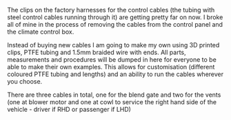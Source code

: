 The clips on the factory harnesses for the control cables (the tubing with steel control cables running through it) are getting pretty far on now. I broke all of mine in the process of removing the cables from the control panel and the climate control box.

Instead of buying new cables I am going to make my own using 3D printed clips, PTFE tubing and 1.5mm braided wire with ends. All parts, measurements and procedures will be dumped in here for everyone to be able to make their own examples. This allows for customisation (different coloured PTFE tubing and lengths) and an ability to run the cables wherever you choose.

There are three cables in total, one for the blend gate and two for the vents (one at blower motor and one at cowl to service the right hand side of the vehicle - driver if RHD or passenger if LHD)

